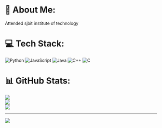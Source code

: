 
# 💫 About Me:
Attended sjbit institute of technology 


# 💻 Tech Stack:
![Python](https://img.shields.io/badge/python-3670A0?style=for-the-badge&logo=python&logoColor=ffdd54) ![JavaScript](https://img.shields.io/badge/javascript-%23323330.svg?style=for-the-badge&logo=javascript&logoColor=%23F7DF1E) ![Java](https://img.shields.io/badge/java-%23ED8B00.svg?style=for-the-badge&logo=openjdk&logoColor=white) ![C++](https://img.shields.io/badge/c++-%2300599C.svg?style=for-the-badge&logo=c%2B%2B&logoColor=white) ![C](https://img.shields.io/badge/c-%2300599C.svg?style=for-the-badge&logo=c&logoColor=white)
# 📊 GitHub Stats:
![](https://github-readme-stats.vercel.app/api?username=Koushik1857&theme=dark&hide_border=false&include_all_commits=false&count_private=false)<br/>
![](https://nirzak-streak-stats.vercel.app/?user=Koushik1857&theme=dark&hide_border=false)<br/>
![](https://github-readme-stats.vercel.app/api/top-langs/?username=Koushik1857&theme=dark&hide_border=false&include_all_commits=false&count_private=false&layout=compact)

---
[![](https://visitcount.itsvg.in/api?id=Koushik1857&icon=0&color=0)](https://visitcount.itsvg.in)

<!-- Proudly created with GPRM ( https://gprm.itsvg.in ) -->

